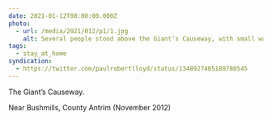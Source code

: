 ```yaml
---
date: 2021-01-12T08:00:00.000Z
photo:
  - url: /media/2021/012/p1/1.jpg
    alt: Several people stood above the Giant’s Causeway, with small waves approaching it.
tags:
  - stay_at_home
syndication:
  - https://twitter.com/paulrobertlloyd/status/1348927405180780545
---
```


The Giant’s Causeway.

Near Bushmills, County Antrim (November 2012)

